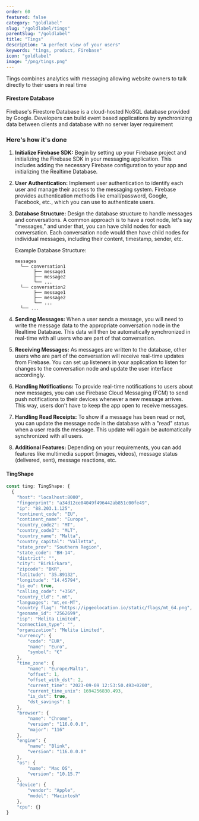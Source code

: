 ```yaml
---
order: 60
featured: false
category: "goldlabel"
slug: "/goldlabel/tings"
parentSlug: "/goldlabel"
title: "Tings"
description: "A perfect view of your users"
keywords: "tings, product, Firebase"
icon: "goldlabel"
image: "/png/tings.png"
---
```

Tings combines analytics with messaging allowing website owners to talk directly to their users in real time

#### Firestore Database

Firebase's Firestore Database is a cloud-hosted NoSQL database provided by Google. Developers can build event based applications by synchronizing data between clients and database with no server layer requirement

### Here's how it's done

1. **Initialize Firebase SDK:** Begin by setting up your Firebase project and initializing the Firebase SDK in your messaging application. This includes adding the necessary Firebase configuration to your app and initializing the Realtime Database.

2. **User Authentication:** Implement user authentication to identify each user and manage their access to the messaging system. Firebase provides authentication methods like email/password, Google, Facebook, etc., which you can use to authenticate users.

3. **Database Structure:** Design the database structure to handle messages and conversations. A common approach is to have a root node, let's say "messages," and under that, you can have child nodes for each conversation. Each conversation node would then have child nodes for individual messages, including their content, timestamp, sender, etc.

   Example Database Structure:
   ```
   messages
     └── conversation1
          ├── message1
          ├── message2
          └── ...
     └── conversation2
          ├── message1
          ├── message2
          └── ...
     └── ...
   ```

4. **Sending Messages:** When a user sends a message, you will need to write the message data to the appropriate conversation node in the Realtime Database. This data will then be automatically synchronized in real-time with all users who are part of that conversation.

5. **Receiving Messages:** As messages are written to the database, other users who are part of the conversation will receive real-time updates from Firebase. You can set up listeners in your application to listen for changes to the conversation node and update the user interface accordingly.

6. **Handling Notifications:** To provide real-time notifications to users about new messages, you can use Firebase Cloud Messaging (FCM) to send push notifications to their devices whenever a new message arrives. This way, users don't have to keep the app open to receive messages.

7. **Handling Read Receipts:** To show if a message has been read or not, you can update the message node in the database with a "read" status when a user reads the message. This update will again be automatically synchronized with all users.

8. **Additional Features:** Depending on your requirements, you can add features like multimedia support (images, videos), message status (delivered, sent), message reactions, etc.

#### TingShape

```javascript
const ting: TingShape: {
  {
    "host": "localhost:8000",
    "fingerprint": "a34d12ce04049f496442ab851c00fe49",
    "ip": "88.203.1.125",
    "continent_code": "EU",
    "continent_name": "Europe",
    "country_code2": "MT",
    "country_code3": "MLT",
    "country_name": "Malta",
    "country_capital": "Valletta",
    "state_prov": "Southern Region",
    "state_code": "BH-14",
    "district": "",
    "city": "Birkirkara",
    "zipcode": "BKR",
    "latitude": "35.89132",
    "longitude": "14.45794",
    "is_eu": true,
    "calling_code": "+356",
    "country_tld": ".mt",
    "languages": "mt,en-MT",
    "country_flag": "https://ipgeolocation.io/static/flags/mt_64.png",
    "geoname_id": "2562699",
    "isp": "Melita Limited",
    "connection_type": "",
    "organization": "Melita Limited",
    "currency": {
        "code": "EUR",
        "name": "Euro",
        "symbol": "€"
    },
    "time_zone": {
        "name": "Europe/Malta",
        "offset": 1,
        "offset_with_dst": 2,
        "current_time": "2023-09-09 12:53:50.493+0200",
        "current_time_unix": 1694256830.493,
        "is_dst": true,
        "dst_savings": 1
    },
    "browser": {
        "name": "Chrome",
        "version": "116.0.0.0",
        "major": "116"
    },
    "engine": {
        "name": "Blink",
        "version": "116.0.0.0"
    },
    "os": {
        "name": "Mac OS",
        "version": "10.15.7"
    },
    "device": {
        "vendor": "Apple",
        "model": "Macintosh"
    },
    "cpu": {}
}
```